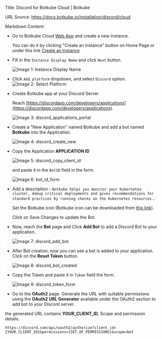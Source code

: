 Title: Discord for Botkube Cloud | Botkube

URL Source: https://docs.botkube.io/installation/discord/cloud

Markdown Content:
*   Go to Botkube Cloud [Web App](https://app.botkube.io/) and create a new instance.
    
    You can do it by clicking "Create an Instance" button on Home Page or under this link [Create an Instance](https://app.botkube.io/instances/add)
    
*   Fill in the `Instance Display Name` and click `Next` button.
    
    ![Image 1: Instance Display Name](https://docs.botkube.io/assets/images/discord_instance_display_name-b35605d19eef1ecc93de54d6eefacae5.png)
    
*   Click `Add platform` dropdown, and select `Discord` option. ![Image 2: Select Platform](https://docs.botkube.io/assets/images/discord_platform_select-aac36ca4e34549bef88cc00b3603f4ac.png)
    
*   Create Botkube app at your Discord Server
    
    Reach [https://discordapp.com/developers/applications](https://discordapp.com/developers/applications).
    
    ![Image 3: discord_applications_portal](https://docs.botkube.io/assets/images/discord_applications_portal-a4e1b45cb3df4a271cbd599ec9f3b7ab.png)
    
*   Create a "New Application" named Botkube and add a bot named **Botkube** into the Application.
    
    ![Image 4: discord_create_new](https://docs.botkube.io/assets/images/discord_create_new-ba9152ffe6f7be4f64af374d836c7062.png)
    
*   Copy the Application **APPLICATION ID**
    
    ![Image 5: discord_copy_client_id](https://docs.botkube.io/assets/images/discord_copy_application_id-bf48ff3b0d9dc613c35d92dc287bd305.png)
    
    and paste it in the `BotID` field in the form.
    
    ![Image 6: bot_id_form](https://docs.botkube.io/assets/images/discord_bot_id_form-a9a0d728ad26361d5454b3eac4af8838.png)
    
*   Add a description - `Botkube helps you monitor your Kubernetes cluster, debug critical deployments and gives recommendations for standard practices by running checks on the Kubernetes resources.`.
    
    Set the Botkube icon (Botkube icon can be downloaded from [this link](https://github.com/kubeshop/botkube/blob/main/branding/logos/botkube-color-192x192.png)).
    
    Click on Save Changes to update the Bot.
    
*   Now, reach the **Bot** page and Click **Add Bot** to add a Discord Bot to your application.
    
    ![Image 7: discord_add_bot](https://docs.botkube.io/assets/images/discord_add_bot-867c43f73a079d08996072d3261d2fbc.png)
    
*   After Bot creation, now you can see a bot is added to your application. Click on the **Reset Token** button.
    
    ![Image 8: discord_bot_created](https://docs.botkube.io/assets/images/discord_bot_created-845172424d2066002bff223d9a3afd36.png)
    
*   Copy the Token and paste it in `Token` field the form.
    
    ![Image 9: discord_token_form](https://docs.botkube.io/assets/images/discord_token_form-0885aae7fa9636d7f896aae91ee10cdf.png)
    
*   Go to the **OAuth2** page. Generate the URL with suitable permissions using the **OAuth2 URL Generator** available under the OAuth2 section to add bot to your Discord server.
    

the generated URL contains **YOUR\_CLIENT\_ID**, Scope and permission details.

```
https://discord.com/api/oauth2/authorize?client_id={YOUR_CLIENT_ID}&permissions={SET_OF_PERMISSIONS}&scope=bot
```
